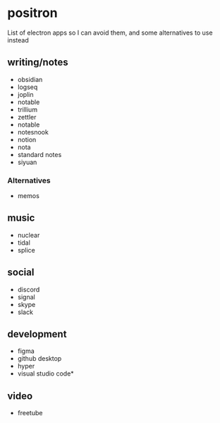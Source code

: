 # positron
List of electron apps so I can avoid them, and some alternatives to use instead

## writing/notes
* obsidian
* logseq
* joplin
* notable
* trillium
* zettler
* notable
* notesnook
* notion
* nota
* standard notes
* siyuan
### Alternatives
* memos
## music
* nuclear
* tidal
* splice

## social
* discord
* signal
* skype
* slack

## development
* figma
* github desktop
* hyper
* visual studio code*

## video
* freetube
